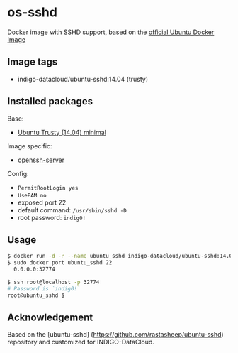 # os-sshd
Docker image with SSHD support, based on the [official Ubuntu Docker Image](https://registry.hub.docker.com/_/ubuntu/)

## Image tags

- indigo-datacloud/ubuntu-sshd:14.04 (trusty)

## Installed packages

Base:

- [Ubuntu Trusty (14.04) minimal](http://packages.ubuntu.com/trusty/ubuntu-minimal)

Image specific:
- [openssh-server](https://help.ubuntu.com/community/SSH/OpenSSH/Configuring)

Config:

  - `PermitRootLogin yes`
  - `UsePAM no`
  - exposed port 22
  - default command: `/usr/sbin/sshd -D`
  - root password: `indig0!`

## Usage

```bash
$ docker run -d -P --name ubuntu_sshd indigo-datacloud/ubuntu-sshd:14.04
$ sudo docker port ubuntu_sshd 22
  0.0.0.0:32774

$ ssh root@localhost -p 32774
# Password is `indig0!`
root@ubuntu_sshd $
```

## Acknowledgement

Based on the [ubuntu-sshd] (https://github.com/rastasheep/ubuntu-sshd)
repository and customized for INDIGO-DataCloud.
